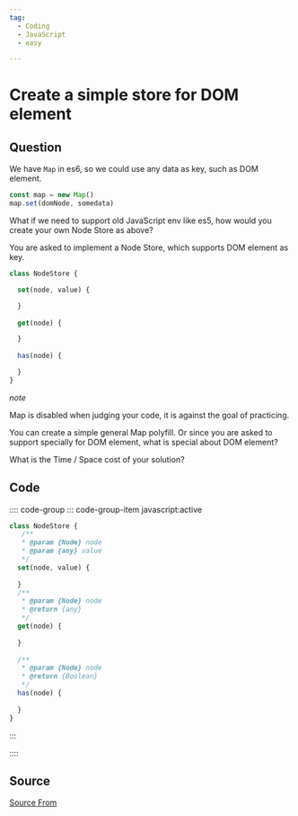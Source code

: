 ```yaml
---
tag:
  - Coding
  - JavaScript
  - easy

---
```

  
# Create a simple store for DOM element

## Question
We have `Map` in es6, so we could use any data as key, such as DOM element.

```js
const map = new Map()
map.set(domNode, somedata)
```

What if we need to support old JavaScript env like es5, how would you create your own Node Store as above?

You are asked to implement a Node Store, which supports DOM element as key.

```js
class NodeStore {

  set(node, value) {

  }
  
  get(node) {

  }
  
  has(node) {

  }
}
```

_note_

Map is disabled when judging your code, it is against the goal of practicing.

You can create a simple general Map polyfill. Or since you are asked to support specially for DOM element, what is special about DOM element?

What is the Time / Space cost of your solution?

## Code
:::: code-group
::: code-group-item javascript:active
```javascript
class NodeStore {
   /**
   * @param {Node} node
   * @param {any} value
   */
  set(node, value) {
   
  }
  /**
   * @param {Node} node
   * @return {any}
   */
  get(node) {
   
  }
  
  /**
   * @param {Node} node
   * @return {Boolean}
   */
  has(node) {
    
  }
}
```
:::
    
::::



##  Source
[Source From](https://bigfrontend.dev/problem/create-a-simple-store-for-DOM-node)

  